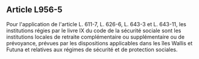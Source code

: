 Article L956-5
----
Pour l'application de l'article L. 611-7, L. 626-6, L. 643-3 et L. 643-11, les
institutions régies par le livre IX du code de la sécurité sociale sont les
institutions locales de retraite complémentaire ou supplémentaire ou de
prévoyance, prévues par les dispositions applicables dans les îles Wallis et
Futuna et relatives aux régimes de sécurité et de protection sociales.
